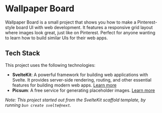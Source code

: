 # Wallpaper Board

Wallpaper Board is a small project that shows you how to make a Pinterest-style board UI with web development. It features a responsive grid layout where images look great, just like on Pinterest. Perfect for anyone wanting to learn how to build similar UIs for their web apps.

## Tech Stack

This project uses the following technologies:

- **SvelteKit**: A powerful framework for building web applications with Svelte. It provides server-side rendering, routing, and other essential features for building modern web apps. [Learn more](https://kit.svelte.dev/)
- **Picsum**: A free service for generating placeholder images. [Learn more](https://picsum.photos/)

_Note: This project started out from the SvelteKit scaffold template, by running `bun create svelte@next`._
